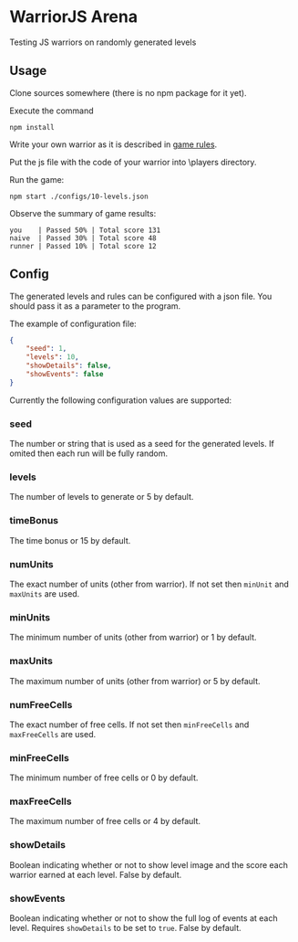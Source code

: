 # WarriorJS Arena
Testing JS warriors on randomly generated levels

## Usage

Clone sources somewhere (there is no npm package for it yet).

Execute the command
```
npm install
```

Write your own warrior as it is described in [game rules](https://github.com/olistic/warriorjs#objective).

Put the js file with the code of your warrior into \players directory.

Run the game:
```
npm start ./configs/10-levels.json
```

Observe the summary of game results:
```
you    | Passed 50% | Total score 131
naive  | Passed 30% | Total score 48
runner | Passed 10% | Total score 12
```

## Config
The generated levels and rules can be configured with a json file.
You should pass it as a parameter to the program.

The example of configuration file:
```json
{
    "seed": 1,
    "levels": 10,
    "showDetails": false,
    "showEvents": false
}
```

Currently the following configuration values are supported:

### seed
The number or string that is used as a seed for the generated levels.
If omited then each run will be fully random.

### levels
The number of levels to generate or 5 by default.

### timeBonus
The time bonus or 15 by default.

### numUnits
The exact number of units (other from warrior). If not set then `minUnit` and `maxUnits` are used.

### minUnits
The minimum number of units (other from warrior) or 1 by default.

### maxUnits
The maximum number of units (other from warrior) or 5 by default.

### numFreeCells
The exact number of free cells. If not set then `minFreeCells` and `maxFreeCells` are used.

### minFreeCells
The minimum number of free cells or 0 by default.

### maxFreeCells
The maximum number of free cells or 4 by default.

### showDetails
Boolean indicating whether or not to show level image and the score each warrior earned at each level. False by default.

### showEvents
Boolean indicating whether or not to show the full log of events at each level. Requires `showDetails` to be set to `true`. False by default.

